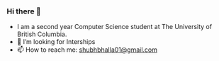 ### Hi there 👋
- I am a second year Computer Science student at The University of British Columbia.
- 🤔 I’m looking for Interships
- 📫 How to reach me: shubhbhalla01@gmail.com
